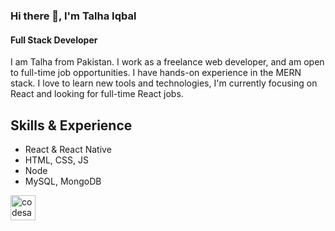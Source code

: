 ### Hi there 👋, I'm Talha Iqbal
#### Full Stack Developer
I am Talha from Pakistan. I work as a freelance web developer, and am open to full-time job opportunities. I have hands-on experience in the MERN stack. I love to learn new tools and technologies, I'm currently focusing on React and looking for full-time React jobs.

## Skills & Experience
* React & React Native
* HTML, CSS, JS
* Node
* MySQL, MongoDB

[<img src='https://cdn.jsdelivr.net/npm/simple-icons@3.0.1/icons/codesandbox.svg' alt='codesandbox' height='40'>](https://codesandbox.io/u/talhaiqbal801)
